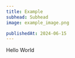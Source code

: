 ```yaml
---
title: Example
subhead: Subhead
image: example_image.png

publishedAt: 2024-06-15
---
```


Hello World
